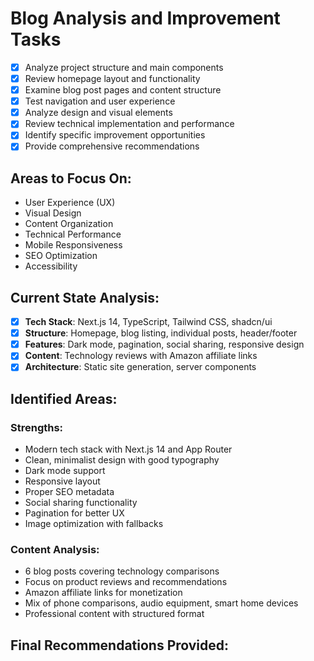 # Blog Analysis and Improvement Tasks

- [x] Analyze project structure and main components
- [x] Review homepage layout and functionality  
- [x] Examine blog post pages and content structure
- [x] Test navigation and user experience
- [x] Analyze design and visual elements
- [x] Review technical implementation and performance
- [x] Identify specific improvement opportunities
- [x] Provide comprehensive recommendations

## Areas to Focus On:
- User Experience (UX)
- Visual Design
- Content Organization
- Technical Performance
- Mobile Responsiveness
- SEO Optimization
- Accessibility

## Current State Analysis:
- [x] **Tech Stack**: Next.js 14, TypeScript, Tailwind CSS, shadcn/ui
- [x] **Structure**: Homepage, blog listing, individual posts, header/footer
- [x] **Features**: Dark mode, pagination, social sharing, responsive design
- [x] **Content**: Technology reviews with Amazon affiliate links
- [x] **Architecture**: Static site generation, server components

## Identified Areas:
### Strengths:
- Modern tech stack with Next.js 14 and App Router
- Clean, minimalist design with good typography
- Dark mode support
- Responsive layout
- Proper SEO metadata
- Social sharing functionality
- Pagination for better UX
- Image optimization with fallbacks

### Content Analysis:
- 6 blog posts covering technology comparisons
- Focus on product reviews and recommendations
- Amazon affiliate links for monetization
- Mix of phone comparisons, audio equipment, smart home devices
- Professional content with structured format

## Final Recommendations Provided:
